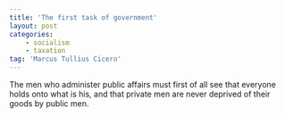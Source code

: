 ```yaml
---
title: 'The first task of government'
layout: post
categories:
    - socialism
    - taxation
tag: 'Marcus Tullius Cicero'
---
```


The men who administer public affairs must first of all see that everyone holds onto what is his, and that private men are never deprived of their goods by public men.